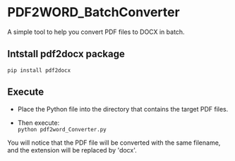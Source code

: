 # PDF2WORD_BatchConverter
A simple tool to help you convert PDF files to DOCX in batch.

## Intstall pdf2docx package
`pip install pdf2docx`

## Execute

* Place the Python file into the directory that contains the target PDF files.

* Then execute: <br>
`python pdf2word_Converter.py`

You will notice that the PDF file will be converted with the same filename, and the extension will be replaced by 'docx'.

